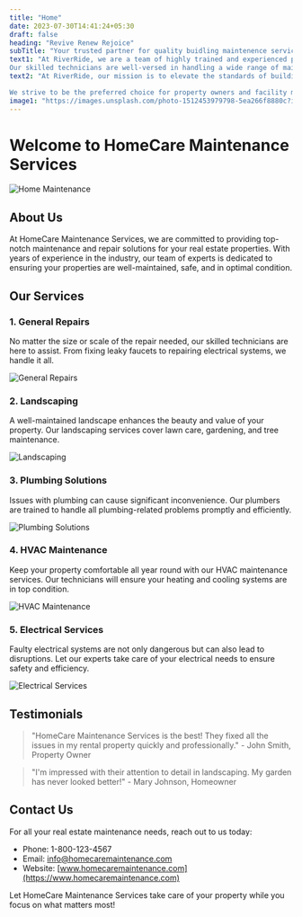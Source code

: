 ```yaml
---
title: "Home"
date: 2023-07-30T14:41:24+05:30
draft: false
heading: "Revive Renew Rejoice"
subTitle: "Your trusted partner for quality buidling maintenence services in Dubai and Abu Dhabi"
text1: "At RiverRide, we are a team of highly trained and experienced professionals driven by a passion for quality service. With years of industry experience, we have become a trusted name in the Middle East, renowned for our expertise and commitment to excellence.
Our skilled technicians are well-versed in handling a wide range of maintenance tasks, ensuring your property's optimal functionality and safety. Whether it's a routine maintenance check or an urgent repair, you can count on us to deliver efficient and reliable solutions."
text2: "At RiverRide, our mission is to elevate the standards of building maintenance services across the Middle East. We are dedicated to providing our clients with the highest level of professionalism, quality workmanship, and exceptional customer care.

We strive to be the preferred choice for property owners and facility managers, offering peace of mind through our reliable, prompt, and cost-effective maintenance solutions. By utilizing the latest techniques and technologies, we aim to exceed expectations and build long-lasting relationships with our valued customers."
image1: "https://images.unsplash.com/photo-1512453979798-5ea266f8880c?ixlib=rb-4.0.3&ixid=M3wxMjA3fDB8MHxwaG90by1wYWdlfHx8fGVufDB8fHx8fA%3D%3D&auto=format&fit=crop&w=2400&q=80"
---
```


# Welcome to HomeCare Maintenance Services

![Home Maintenance](https://via.placeholder.com/800x400?text=Home+Maintenance)

## About Us

At HomeCare Maintenance Services, we are committed to providing top-notch maintenance and repair solutions for your real estate properties. With years of experience in the industry, our team of experts is dedicated to ensuring your properties are well-maintained, safe, and in optimal condition.

## Our Services

### 1. General Repairs

No matter the size or scale of the repair needed, our skilled technicians are here to assist. From fixing leaky faucets to repairing electrical systems, we handle it all.

![General Repairs](https://via.placeholder.com/600x300?text=General+Repairs)

### 2. Landscaping

A well-maintained landscape enhances the beauty and value of your property. Our landscaping services cover lawn care, gardening, and tree maintenance.

![Landscaping](https://via.placeholder.com/600x300?text=Landscaping)

### 3. Plumbing Solutions

Issues with plumbing can cause significant inconvenience. Our plumbers are trained to handle all plumbing-related problems promptly and efficiently.

![Plumbing Solutions](https://via.placeholder.com/600x300?text=Plumbing+Solutions)

### 4. HVAC Maintenance

Keep your property comfortable all year round with our HVAC maintenance services. Our technicians will ensure your heating and cooling systems are in top condition.

![HVAC Maintenance](https://via.placeholder.com/600x300?text=HVAC+Maintenance)

### 5. Electrical Services

Faulty electrical systems are not only dangerous but can also lead to disruptions. Let our experts take care of your electrical needs to ensure safety and efficiency.

![Electrical Services](https://via.placeholder.com/600x300?text=Electrical+Services)

## Testimonials

> "HomeCare Maintenance Services is the best! They fixed all the issues in my rental property quickly and professionally." - John Smith, Property Owner

> "I'm impressed with their attention to detail in landscaping. My garden has never looked better!" - Mary Johnson, Homeowner

## Contact Us

For all your real estate maintenance needs, reach out to us today:

- Phone: 1-800-123-4567
- Email: info@homecaremaintenance.com
- Website: [www.homecaremaintenance.com](https://www.homecaremaintenance.com)

Let HomeCare Maintenance Services take care of your property while you focus on what matters most!


